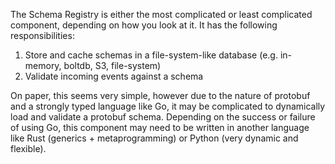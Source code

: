 The Schema Registry is either the most complicated or least complicated component, depending on how you look at it. It has the following responsibilities:

1. Store and cache schemas in a file-system-like database (e.g. in-memory, boltdb, S3, file-system)
1. Validate incoming events against a schema

On paper, this seems very simple, however due to the nature of protobuf and a strongly typed language like Go, it may be complicated to dynamically load and validate a protobuf schema. Depending on the success or failure of using Go, this component may need to be written in another language like Rust (generics + metaprogramming) or Python (very dynamic and flexible).
